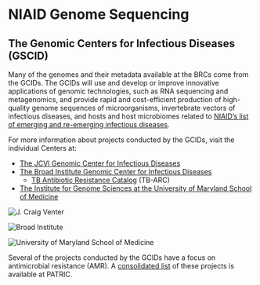 # NIAID Genome Sequencing

## The Genomic Centers for Infectious Diseases (GSCID)

Many of the genomes and their metadata available at the BRCs come from the GCIDs.   The GCIDs will use and develop or improve innovative applications of genomic technologies, such as RNA sequencing and metagenomics, and provide rapid and cost-efficient production of high-quality genome sequences of microorganisms, invertebrate vectors of infectious diseases, and hosts and host microbiomes related to [NIAID’s list of emerging and re-emerging infectious diseases](https://www.niaid.nih.gov/topics/emerging/Pages/list.aspx).

For more information about projects conducted by the GCIDs, visit the individual Centers at:

* [The JCVI Genomic Center for Infectious Diseases](http://gsc.jcvi.org/)
* [The Broad Institute Genomic Center for Infectious Diseases](http://www.broadinstitute.org/science/projects/gscid/genomic-sequencing-center-infectious-diseases)
  - [TB Antibiotic Resistance Catalog](https://www.patricbrc.org/webpage/website/data_collections/content/tb_arc_antibiotic_resistance_catalog.html) (TB-ARC)
* [The Institute for Genome Sciences at the University of Maryland School of Medicine](http://gscid.igs.umaryland.edu/)

![J. Craig Venter](https://www.patricbrc.org/public/patric/images/J-craig-venter.jpeg)

![Broad Institute](https://www.patricbrc.org/public/patric/images/Broad-logo-300x75.jpeg)

![University of Maryland School of Medicine](https://www.patricbrc.org/public/patric/images/UMSM.jpeg)

Several of the projects conducted by the GCIDs have a focus on antimicrobial resistance (AMR). A [consolidated list](https://www.patricbrc.org/webpage/website/data_collections/content/niaid_antimicrobial_resistance_sequencing_projects.html) of these projects is available at PATRIC.

